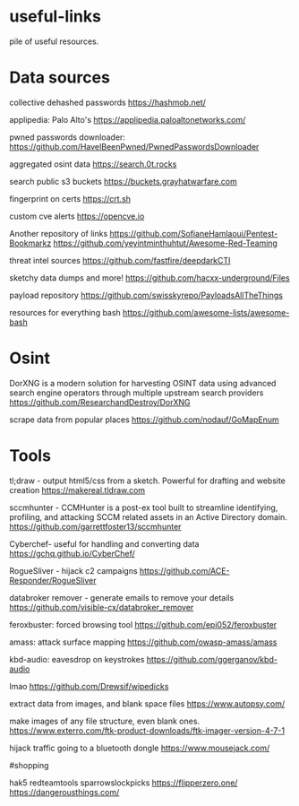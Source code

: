 # useful-links
pile of useful resources. 


# Data sources

collective dehashed passwords
https://hashmob.net/

applipedia: Palo Alto's 
https://applipedia.paloaltonetworks.com/

pwned passwords downloader:
https://github.com/HaveIBeenPwned/PwnedPasswordsDownloader

aggregated osint data
https://search.0t.rocks

search public s3 buckets
https://buckets.grayhatwarfare.com

fingerprint on certs
https://crt.sh

custom cve alerts
https://opencve.io

Another repository of links
https://github.com/SofianeHamlaoui/Pentest-Bookmarkz
https://github.com/yeyintminthuhtut/Awesome-Red-Teaming


threat intel sources
https://github.com/fastfire/deepdarkCTI

sketchy data dumps and more!
https://github.com/hacxx-underground/Files

payload repository
https://github.com/swisskyrepo/PayloadsAllTheThings

resources for everything bash
https://github.com/awesome-lists/awesome-bash

# Osint
DorXNG is a modern solution for harvesting OSINT data using advanced search engine operators through multiple upstream search providers
https://github.com/ResearchandDestroy/DorXNG

scrape data from popular places
https://github.com/nodauf/GoMapEnum

# Tools
tl;draw - output html5/css from a sketch. Powerful for drafting and website creation
https://makereal.tldraw.com

sccmhunter - CCMHunter is a post-ex tool built to streamline identifying, profiling, and attacking SCCM related assets in an Active Directory domain.
https://github.com/garrettfoster13/sccmhunter

Cyberchef- useful for handling and converting data
https://gchq.github.io/CyberChef/

RogueSliver - hijack c2 campaigns
https://github.com/ACE-Responder/RogueSliver

databroker remover - generate emails to remove your details 
https://github.com/visible-cx/databroker_remover

feroxbuster: forced browsing tool
https://github.com/epi052/feroxbuster

amass: attack surface mapping
https://github.com/owasp-amass/amass

kbd-audio: eavesdrop on keystrokes
https://github.com/ggerganov/kbd-audio

lmao
https://github.com/Drewsif/wipedicks

extract data from images, and blank space files
https://www.autopsy.com/

make images of any file structure, even blank ones. 
https://www.exterro.com/ftk-product-downloads/ftk-imager-version-4-7-1

hijack traffic going to a bluetooth dongle
https://www.mousejack.com/


#shopping

hak5
redteamtools
sparrowslockpicks
https://flipperzero.one/
https://dangerousthings.com/
